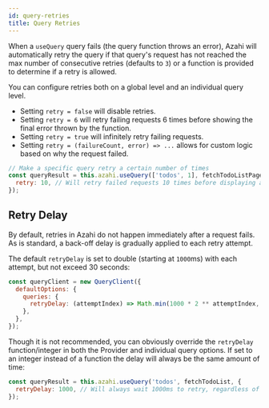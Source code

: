 ```yaml
---
id: query-retries
title: Query Retries
---
```


When a `useQuery` query fails (the query function throws an error), Azahi will automatically retry the query if that query's request has not reached the max number of consecutive retries (defaults to `3`) or a function is provided to determine if a retry is allowed.

You can configure retries both on a global level and an individual query level.

- Setting `retry = false` will disable retries.
- Setting `retry = 6` will retry failing requests 6 times before showing the final error thrown by the function.
- Setting `retry = true` will infinitely retry failing requests.
- Setting `retry = (failureCount, error) => ...` allows for custom logic based on why the request failed.

```js
// Make a specific query retry a certain number of times
const queryResult = this.azahi.useQuery(['todos', 1], fetchTodoListPage, {
  retry: 10, // Will retry failed requests 10 times before displaying an error
});
```

## Retry Delay

By default, retries in Azahi do not happen immediately after a request fails. As is standard, a back-off delay is gradually applied to each retry attempt.

The default `retryDelay` is set to double (starting at `1000`ms) with each attempt, but not exceed 30 seconds:

```js
const queryClient = new QueryClient({
  defaultOptions: {
    queries: {
      retryDelay: (attemptIndex) => Math.min(1000 * 2 ** attemptIndex, 30000),
    },
  },
});
```

Though it is not recommended, you can obviously override the `retryDelay` function/integer in both the Provider and individual query options. If set to an integer instead of a function the delay will always be the same amount of time:

```js
const queryResult = this.azahi.useQuery('todos', fetchTodoList, {
  retryDelay: 1000, // Will always wait 1000ms to retry, regardless of how many retries
});
```
